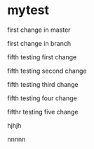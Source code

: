 # mytest

first change in master

first change in branch

fifth testing first change

fifth testing second change

fifth testing third change

fifth testing four change

fifthr testing five change

hjhjh

nnnnn
